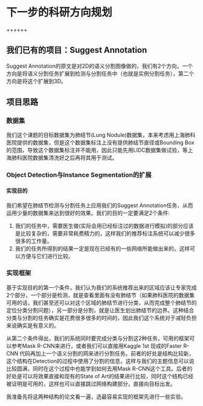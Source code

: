 # 下一步的科研方向规划

++++++

## 我们已有的项目：Suggest Annotation

Suggest Annotation的原文是对2D的语义分割图像做的，我们有2个方向，一个方向是将语义分割任务扩展到检测与分割任务中（也就是实例分割任务），第二个方向是将这个扩展到3D。

## 项目思路

### 数据集

我们这个课题的目标数据集为肺结节(Lung Nodule)数据集，本来考虑用上海肺科医院提供的数据集，但是这个数据集标注上没有提供肺结节直径或Bounding Box的范围，导致这个数据集标注并不能用，因此只能先用LIDC数据集做试验，等上海肺科医院数据集清洗好之后再将其用于测试。

### Object Detection与Instance Segmentation的扩展

#### 实现目的

我们希望在肺结节检测与分割任务上应用我们的Suggest Annotation任务，从而运用少量的数据集来达到很好的效果。我们的目的一定要满足2个条件:

1. 我们的任务中，需要医生做(实际会用已经标注过的数据进行模拟)的部分应该是比较复杂的，需要非常耗费精力的，这样我们的推荐标注系统可以减少很多很多的工作量。
2. 我们的任务所得到的结果一定是现在已经有的一些网络所能做出来的，这样可以方便与它们进行比较。

### 实现框架

基于实现目的的第一个条件，我们认为我们的系统推荐出来的区域应该让专家完成2个部分，一个部分是检测，就是查看里面有没有肺结节（如果肺科医院的数据集可用的话，我们甚至还可以对这个区域的肺结节进行分类，从而完成整个肺结节的定位分类分割问题），另一部分是分割，就是让医生划出肺结节的边界。这种结合分类与分割的任务确实是花费很多很多的时间的，因此我们这个系统对于减轻负担来说确实是有意义的。

从第二个条件得出，我们的系统同时要完成分类与分割这2种任务，可用的框架可以参考Mask R-CNN来进行，或者我们可以直接用Kaggle 1st 现成的Faster R-CNN 代码再加上一个语义分割的网来进行分割任务。前者的好处是结构比较新，这个结构在Detection的过程中使用了分割的信息，这样与我们的主题信息可以说比较圆满，同时在这个过程中也能学到如何去用Mask R-CNN这个工具。后者的好处是可以将效果直接和现有的State of Art的结果进行比较，同时这个结构已经被证明是可用的，这样也可以直接跳过网络构建部分，直接向目标出发。

我准备先将这两种结构的论文看一遍，选最容易实现的框架先进行一些实验。

